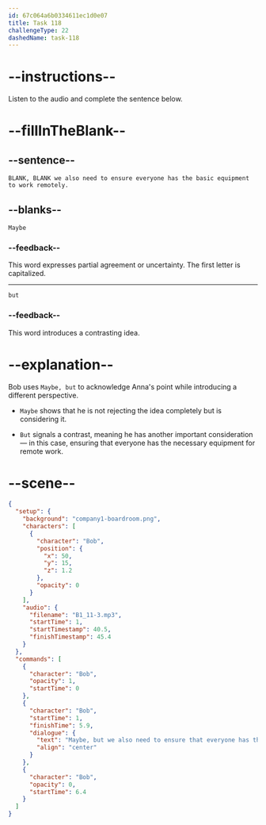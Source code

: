 ```yaml
---
id: 67c064a6b0334611ec1d0e07
title: Task 118
challengeType: 22
dashedName: task-118
---
```


<!-- (Audio) Bob: Maybe, but we also need to ensure everyone has the basic equipment to work remotely. -->

# --instructions--

Listen to the audio and complete the sentence below.

# --fillInTheBlank--

## --sentence--

`BLANK, BLANK we also need to ensure everyone has the basic equipment to work remotely.`

## --blanks--

`Maybe`

### --feedback--

This word expresses partial agreement or uncertainty. The first letter is capitalized.

---

`but`

### --feedback--

This word introduces a contrasting idea.

# --explanation--

Bob uses `Maybe, but` to acknowledge Anna's point while introducing a different perspective.

- `Maybe` shows that he is not rejecting the idea completely but is considering it.

- `But` signals a contrast, meaning he has another important consideration — in this case, ensuring that everyone has the necessary equipment for remote work.

# --scene--

```json
{
  "setup": {
    "background": "company1-boardroom.png",
    "characters": [
      {
        "character": "Bob",
        "position": {
          "x": 50,
          "y": 15,
          "z": 1.2
        },
        "opacity": 0
      }
    ],
    "audio": {
      "filename": "B1_11-3.mp3",
      "startTime": 1,
      "startTimestamp": 40.5,
      "finishTimestamp": 45.4
    }
  },
  "commands": [
    {
      "character": "Bob",
      "opacity": 1,
      "startTime": 0
    },
    {
      "character": "Bob",
      "startTime": 1,
      "finishTime": 5.9,
      "dialogue": {
        "text": "Maybe, but we also need to ensure that everyone has the basic equipment to work remotely.",
        "align": "center"
      }
    },
    {
      "character": "Bob",
      "opacity": 0,
      "startTime": 6.4
    }
  ]
}
```
